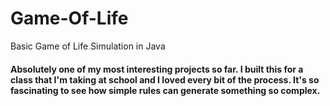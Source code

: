 # Game-Of-Life
Basic Game of Life Simulation in Java

#### Absolutely one of my most interesting projects so far. I built this for a class that I'm taking at school and I loved every bit of the process. It's so fascinating to see how simple rules can generate something so complex.
